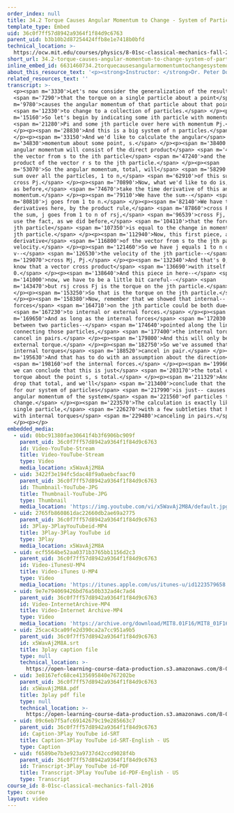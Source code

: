 ```yaml
---
order_index: null
title: 34.2 Torque Causes Angular Momentum to Change - System of Particles
template_type: Embed
uid: 36c0f7ff57d8942a9364f1f84d9c6763
parent_uid: b3b10b2d87254424ffb8e1e7418b0bfd
technical_location: >-
  https://ocw.mit.edu/courses/physics/8-01sc-classical-mechanics-fall-2016/week-11-angular-momentum/34.2-torque-causes-angular-momentum-to-change-system-of-particles/34.2-torque-causes-angular-momentum-to-change-system-of-particles
short_url: 34.2-torque-causes-angular-momentum-to-change-system-of-particles
inline_embed_id: 6631460734.2torquecausesangularmomentumtochangesystemofparticles36370202
about_this_resource_text: '<p><strong>Instructor: </strong>Dr. Peter Dourmashkin</p>'
related_resources_text: ''
transcript: >-
  <p><span m='3330'>Let's now consider the generalization of the result</span>
  <span m='7290'>that the torque on a single particle about a point</span> <span
  m='9780'>causes the angular momentum of that particle about that point</span>
  <span m='12330'>to change to a collection of particles.</span> </p><p><span
  m='15160'>So let's begin by indicating some ith particle with momentum</span>
  <span m='21280'>Pi and some jth particle over here with momentum Pj.</span>
  </p><p><span m='28830'>And this is a big system of n particles.</span>
  </p><p><span m='33150'>And we'd like to calculate the angular</span> <span
  m='34830'>momentum about some point, s.</span> </p><p><span m='38400'>So that
  angular momentum will consist of the direct product</span> <span m='42450'>of
  the vector from s to the ith particle</span> <span m='47240'>and the direct
  product of the vector r s to the jth particle.</span> </p><p><span
  m='53070'>So the angular momentum, total, will</span> <span m='58290'>be the
  sum over all the particles, 1 to n,</span> <span m='62910'>of this sum, rsj
  cross Pj.</span> </p><p><span m='70890'>Now, what we'd like to do is, again,
  as before,</span> <span m='74670'>take the time derivative of this angular
  momentum.</span> </p><p><span m='79110'>We have the sum--</span> <span
  m='80810'>j goes from 1 to n.</span> </p><p><span m='82140'>We have two
  derivatives here, by the product rule,</span> <span m='87860'>cross Pj, plus
  the sum, j goes from 1 to n of rsj,</span> <span m='96539'>cross Fj, where we
  use the fact, as we did before,</span> <span m='104110'>that the force on the
  jth particle</span> <span m='107350'>is equal to the change in momentum of the
  jth particle.</span> </p><p><span m='112940'>Now, this first piece, again, the
  derivative</span> <span m='116800'>of the vector from s to the jth part is the
  velocity.</span> </p><p><span m='121460'>So we have j equals 1 to n of
  v--</span> <span m='126530'>the velocity of the jth particle--</span> <span
  m='129070'>cross Mj, Pj.</span> </p><p><span m='132340'>And that's 0, as we
  know that a vector cross product</span> <span m='136690'>with itself is
  0.</span> </p><p><span m='138640'>And this piece in here--</span> <span
  m='141000'>now, we have to be a little bit careful--</span> <span
  m='143470'>but rsj cross Fj is the torque on the jth particle.</span>
  </p><p><span m='153250'>So that is the torque on the jth particle.</span>
  </p><p><span m='158380'>Now, remember that we showed that internal-- the
  forces</span> <span m='164710'>on the jth particle could be both due</span>
  <span m='167230'>to internal or external forces.</span> </p><p><span
  m='169650'>And as long as the internal forces</span> <span m='172030'>pointed
  between two particles--</span> <span m='174640'>pointed along the line
  connecting those particles,</span> <span m='177400'>the internal torques
  cancel in pairs.</span> </p><p><span m='179800'>And this will only be the
  external torque.</span> </p><p><span m='182750'>So we've assumed that the
  internal torques</span> <span m='188520'>cancel in pair.</span> </p><p><span
  m='195630'>And that has to do with an assumption about the direction</span>
  <span m='198160'>of the internal forces.</span> </p><p><span m='199660'>And so
  we can conclude that this is just</span> <span m='203170'>the total external
  torque about the point s, s total.</span> </p><p><span m='211329'>And we'll
  drop that total, and we'll</span> <span m='213400'>conclude that the torque
  for our system of particles</span> <span m='217990'>is just-- causes the
  angular momentum of the system</span> <span m='221560'>of particles to
  change.</span> </p><p><span m='223570'>The calculation is exactly like the
  single particle,</span> <span m='226270'>with a few subtleties that have to do
  with internal torques</span> <span m='229480'>canceling in pairs.</span>
  </p><p></p>
embedded_media:
  - uid: 0bbc91380fae30641f4b3f6906bc909f
    parent_uid: 36c0f7ff57d8942a9364f1f84d9c6763
    id: Video-YouTube-Stream
    title: Video-YouTube-Stream
    type: Video
    media_location: x5WavAj2M8A
  - uid: 3422f3e194fc5dac48f9a0aebcfaacf0
    parent_uid: 36c0f7ff57d8942a9364f1f84d9c6763
    id: Thumbnail-YouTube-JPG
    title: Thumbnail-YouTube-JPG
    type: Thumbnail
    media_location: 'https://img.youtube.com/vi/x5WavAj2M8A/default.jpg'
  - uid: 2765fb860861dac22660db2ae69a2775
    parent_uid: 36c0f7ff57d8942a9364f1f84d9c6763
    id: 3Play-3PlayYouTubeid-MP4
    title: 3Play-3Play YouTube id
    type: 3Play
    media_location: x5WavAj2M8A
  - uid: ecf5564be52aa0371b3765bb1156d2c3
    parent_uid: 36c0f7ff57d8942a9364f1f84d9c6763
    id: Video-iTunesU-MP4
    title: Video-iTunes U-MP4
    type: Video
    media_location: 'https://itunes.apple.com/us/itunes-u/id1223579658'
  - uid: 9e7e794069426bd76a50b332ad4c7ad4
    parent_uid: 36c0f7ff57d8942a9364f1f84d9c6763
    id: Video-InternetArchive-MP4
    title: Video-Internet Archive-MP4
    type: Video
    media_location: 'https://archive.org/download/MIT8.01F16/MIT8_01F16_L34v02_360p.mp4'
  - uid: 25cac43ca09fe2d390ca2a7cc951a9b5
    parent_uid: 36c0f7ff57d8942a9364f1f84d9c6763
    id: x5WavAj2M8A.srt
    title: 3play caption file
    type: null
    technical_location: >-
      https://open-learning-course-data-production.s3.amazonaws.com/8-01sc-classical-mechanics-fall-2016/25cac43ca09fe2d390ca2a7cc951a9b5_x5WavAj2M8A.srt
  - uid: 3e8167efc68ce4135695840e767202be
    parent_uid: 36c0f7ff57d8942a9364f1f84d9c6763
    id: x5WavAj2M8A.pdf
    title: 3play pdf file
    type: null
    technical_location: >-
      https://open-learning-course-data-production.s3.amazonaws.com/8-01sc-classical-mechanics-fall-2016/3e8167efc68ce4135695840e767202be_x5WavAj2M8A.pdf
  - uid: 09c6eb7f5afc69142679c19e285663c7
    parent_uid: 36c0f7ff57d8942a9364f1f84d9c6763
    id: Caption-3Play YouTube id-SRT
    title: Caption-3Play YouTube id-SRT-English - US
    type: Caption
  - uid: f6589be7b3e923a9737d42ccd9028f4b
    parent_uid: 36c0f7ff57d8942a9364f1f84d9c6763
    id: Transcript-3Play YouTube id-PDF
    title: Transcript-3Play YouTube id-PDF-English - US
    type: Transcript
course_id: 8-01sc-classical-mechanics-fall-2016
type: course
layout: video
---
```

